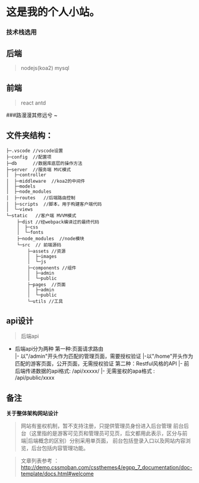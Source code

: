 # 这是我的个人小站。

### 技术栈选用
## 后端
> nodejs(koa2)
> mysql

## 前端
> react
> antd

###路漫漫其修远兮 ~ 

## 文件夹结构：
> 
    ├─.vscode //vscode设置
    ├─config  //配置项
    ├─db      //数据库底层的操作方法
    ├─server  //服务端 MVC模式
    │  ├─controller  
    │  ├─middleware  //koa2的中间件
    │  ├─models
    │  ├─node_modules
    │  ├─routes   //后端路由控制
    │  ├─scripts  //脚本，用于构建客户端代码
    │  └─views  
    └─static   //客户端 MVVM模式
        ├─dist //经webpack编译过的最终代码
        │  ├─css
        │  └─fonts
        ├─node_modules  //node模块
        └─src  // 前端源码
            ├─assets //资源
            │  ├─images
            │  └─js
            ├─components //组件
            │  ├─admin
            │  └─public
            ├─pages  //页面
            │  ├─admin
            │  └─public
            └─utils //工具

## api设计
> 后端api
  * 后端api分为两种
    第一种:页面请求路由  
                   |- 以"/admin"开头作为匹配的管理页面，需要授权验证
                   |-以"/home"开头作为匹配的游客页面，公开页面，无需授权验证
    第二种：Restful风格的API
                   |-  前后端传递数据的api格式:  /api/xxxxx/
                   |-  无需鉴权的apa格式      :  /api/public/xxxx

## 备注
__关于整体架构网站设计__
> 网站有鉴权机制，暂不支持注册，只提供管理员身份进入后台管理
> 前台后台（这里指的是游客可见页和管理员可见页，后文都用此表示，区分与前端|后端概念的区别）分别采用单页面，
  前台包括登录入口以及网站内容浏览，后台包括内容管理功能。

> 文章列表参考 ： http://demo.cssmoban.com/cssthemes4/egpp_7_documentation/doc-template/docs.html#welcome



